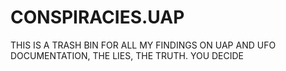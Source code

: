 # CONSPIRACIES.UAP
THIS IS A TRASH BIN FOR ALL MY FINDINGS ON UAP AND UFO DOCUMENTATION,  THE LIES, THE TRUTH. YOU DECIDE 

